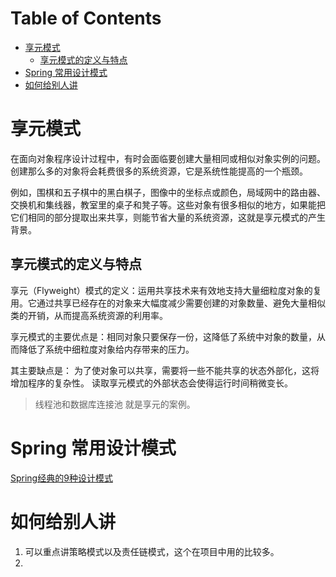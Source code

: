 # Table of Contents

* [享元模式](#享元模式)
  * [享元模式的定义与特点](#享元模式的定义与特点)
* [Spring 常用设计模式](#spring-常用设计模式)
* [如何给别人讲](#如何给别人讲)




# 享元模式
在面向对象程序设计过程中，有时会面临要创建大量相同或相似对象实例的问题。创建那么多的对象将会耗费很多的系统资源，它是系统性能提高的一个瓶颈。

例如，围棋和五子棋中的黑白棋子，图像中的坐标点或颜色，局域网中的路由器、交换机和集线器，教室里的桌子和凳子等。这些对象有很多相似的地方，如果能把它们相同的部分提取出来共享，则能节省大量的系统资源，这就是享元模式的产生背景。

## 享元模式的定义与特点
享元（Flyweight）模式的定义：运用共享技术来有效地支持大量细粒度对象的复用。它通过共享已经存在的对象来大幅度减少需要创建的对象数量、避免大量相似类的开销，从而提高系统资源的利用率。

享元模式的主要优点是：相同对象只要保存一份，这降低了系统中对象的数量，从而降低了系统中细粒度对象给内存带来的压力。

其主要缺点是：
为了使对象可以共享，需要将一些不能共享的状态外部化，这将增加程序的复杂性。
读取享元模式的外部状态会使得运行时间稍微变长。



> 线程池和数据库连接池 就是享元的案例。

# Spring 常用设计模式

[Spring经典的9种设计模式](../学习/H.Spring/Spring经典的9种设计模式.md)

# 如何给别人讲 

1. 可以重点讲策略模式以及责任链模式，这个在项目中用的比较多。
2. 

